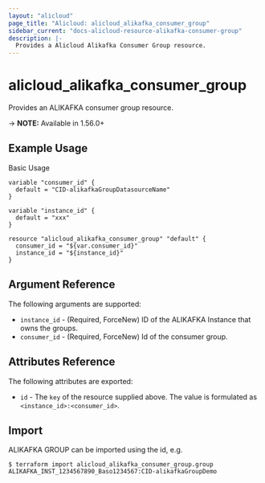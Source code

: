 ```yaml
---
layout: "alicloud"
page_title: "Alicloud: alicloud_alikafka_consumer_group"
sidebar_current: "docs-alicloud-resource-alikafka-consumer-group"
description: |-
  Provides a Alicloud Alikafka Consumer Group resource.
---
```


# alicloud\_alikafka\_consumer\_group

Provides an ALIKAFKA consumer group resource.

-> **NOTE:** Available in 1.56.0+

## Example Usage

Basic Usage

```
variable "consumer_id" {
  default = "CID-alikafkaGroupDatasourceName"
}

variable "instance_id" {
  default = "xxx"
}

resource "alicloud_alikafka_consumer_group" "default" {
  consumer_id = "${var.consumer_id}"
  instance_id = "${instance_id}"
}
```

## Argument Reference

The following arguments are supported:

* `instance_id` - (Required, ForceNew) ID of the ALIKAFKA Instance that owns the groups.
* `consumer_id` - (Required, ForceNew) Id of the consumer group.

## Attributes Reference

The following attributes are exported:

* `id` - The `key` of the resource supplied above. The value is formulated as `<instance_id>:<consumer_id>`.

## Import

ALIKAFKA GROUP can be imported using the id, e.g.

```
$ terraform import alicloud_alikafka_consumer_group.group ALIKAFKA_INST_1234567890_Baso1234567:CID-alikafkaGroupDemo
```